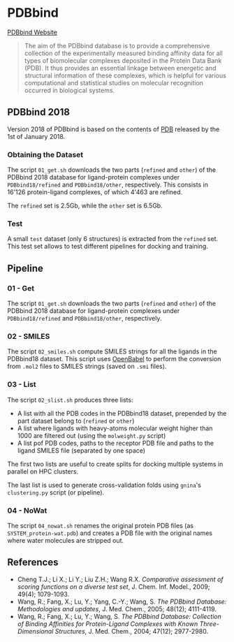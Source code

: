 # PDBbind

[PDBbind Website](http://www.pdbbind.org.cn/)

> The aim of the PDBbind database is to provide a comprehensive collection of the experimentally measured binding affinity data for all types of biomolecular complexes deposited in the Protein Data Bank (PDB). It thus provides an essential linkage between energetic and structural information of these complexes, which is helpful for various computational and statistical studies on molecular recognition occurred in biological systems.

## PDBbind 2018

Version 2018 of PDBbind is based on the contents of [PDB](https://www.rcsb.org/) released by the 1st of January 2018.

### Obtaining the Dataset

The script `01_get.sh` downloads the two parts (`refined` and `other`) of the PDBbind 2018 database for ligand-protein complexes under `PDBbind18/refined` and `PDBbind18/other`, respectively. This consists in 16'126 protein-ligand complexes, of which 4'463 are refined.

The `refined` set is 2.5Gb, while the `other` set is 6.5Gb.

### Test

A small `test` dataset (only 6 structures) is extracted from the `refined` set. This test set allows to test different pipelines for docking and training.

## Pipeline

### 01 - Get

The script `01_get.sh` downloads the two parts (`refined` and `other`) of the PDBbind 2018 database for ligand-protein complexes under `PDBbind18/refined` and `PDBbind18/other`, respectively.

### 02 - SMILES

The script `02_smiles.sh` compute SMILES strings for all the ligands in the PDBbind18 dataset. This script uses [OpenBabel](http://openbabel.org/wiki/Main_Page) to perform the conversion from `.mol2` files to SMILES strings (saved on `.smi` files).

### 03 - List

The script `02_slist.sh` produces three lists:

* A list with all the PDB codes in the PDBbind18 dataset, prepended by the part dataset belong to (`refined` or `other`)
* A list where ligands with heavy-atoms molecular weight higher than 1000 are filtered out (using the `molweight.py` script)
* A list pof PDB codes, paths to the receptor PDB file and paths to the ligand SMILES file (separated by one space)

The first two lists are useful to create splits for docking multiple systems in parallel on HPC clusters.

The last list is used to generate cross-validation folds using `gnina`'s `clustering.py` script (or pipeline).

### 04 - NoWat

The script `04_nowat.sh` renames the original protein PDB files (as `SYSTEM_protein-wat.pdb`) and creates a PDB file with the original names where water molecules are stripped out.

## References

* Cheng T.J.; Li X.; Li Y.; Liu Z.H.; Wang R.X. *Comparative assessment of scoring functions on a diverse test set*, J. Chem. Inf. Model., 2009; 49(4); 1079-1093.
* Wang, R.; Fang, X.; Lu, Y.; Yang, C.-Y.; Wang, S. *The PDBbind Database: Methodologies and updates*, J. Med. Chem., 2005; 48(12); 4111-4119.
* Wang, R.; Fang, X.; Lu, Y.; Wang, S. *The PDBbind Database: Collection of Binding Affinities for Protein-Ligand Complexes with Known Three-Dimensional Structures*, J. Med. Chem., 2004; 47(12); 2977-2980.
